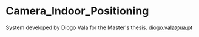 # Camera_Indoor_Positioning

System developed by Diogo Vala for the Master's thesis.
diogo.vala@ua.pt

